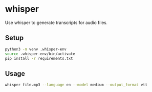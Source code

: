 # whisper

Use whisper to generate transcripts for audio files.

## Setup

```bash
python3 -m venv .whisper-env
source .whisper-env/bin/activate
pip install -r requirements.txt
```

## Usage

```bash
whisper file.mp3 --language en --model medium --output_format vtt
```
